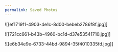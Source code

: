```yaml
---
permalink: Saved Photos
---
```

![[ef1719f1-4903-4e1c-8d00-bebeb2786f8f.jpg]]


![[721cc661-b43b-4960-bc1d-d37e53541710.jpg]]


![[e6b34e9e-6733-44bd-9894-35f4010335fd.jpg]]